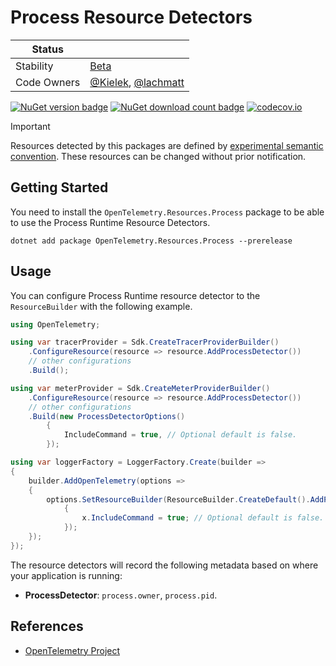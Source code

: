 # Process Resource Detectors

| Status        |           |
| ------------- |-----------|
| Stability     |  [Beta](../../README.md#beta)|
| Code Owners   |  [@Kielek](https://github.com/Kielek), [@lachmatt](https://github.com/lachmatt)|

[![NuGet version badge](https://img.shields.io/nuget/v/OpenTelemetry.Resources.Process)](https://www.nuget.org/packages/OpenTelemetry.Resources.Process)
[![NuGet download count badge](https://img.shields.io/nuget/dt/OpenTelemetry.Resources.Process)](https://www.nuget.org/packages/OpenTelemetry.Resources.Process)
[![codecov.io](https://codecov.io/gh/open-telemetry/opentelemetry-dotnet-contrib/branch/main/graphs/badge.svg?flag=unittests-Resources.Process)](https://app.codecov.io/gh/open-telemetry/opentelemetry-dotnet-contrib?flags[0]=unittests-Resources.Process)

> [!IMPORTANT]
> Resources detected by this packages are defined by [experimental semantic convention](https://github.com/open-telemetry/semantic-conventions/blob/v1.24.0/docs/resource/process.md#process).
> These resources can be changed without prior notification.

## Getting Started

You need to install the
`OpenTelemetry.Resources.Process` package to be able to use the
Process Runtime Resource Detectors.

```shell
dotnet add package OpenTelemetry.Resources.Process --prerelease
```

## Usage

You can configure Process Runtime resource detector to
the `ResourceBuilder` with the following example.

```csharp
using OpenTelemetry;

using var tracerProvider = Sdk.CreateTracerProviderBuilder()
    .ConfigureResource(resource => resource.AddProcessDetector())
    // other configurations
    .Build();

using var meterProvider = Sdk.CreateMeterProviderBuilder()
    .ConfigureResource(resource => resource.AddProcessDetector())
    // other configurations
    .Build(new ProcessDetectorOptions()
        {
            IncludeCommand = true, // Optional default is false.
        });

using var loggerFactory = LoggerFactory.Create(builder =>
{
    builder.AddOpenTelemetry(options =>
    {
        options.SetResourceBuilder(ResourceBuilder.CreateDefault().AddProcessDetector()x =>
            {
                x.IncludeCommand = true; // Optional default is false.
            });
    });
});
```

The resource detectors will record the following metadata based on where
your application is running:

- **ProcessDetector**: `process.owner`, `process.pid`.

## References

- [OpenTelemetry Project](https://opentelemetry.io/)
